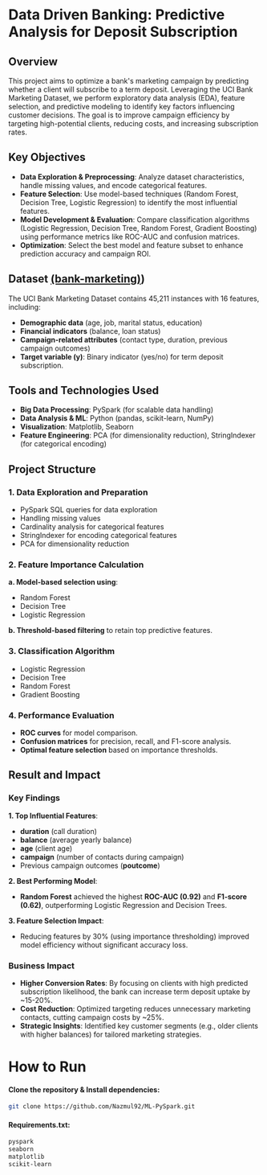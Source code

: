 # Data Driven Banking: Predictive Analysis for Deposit Subscription
## Overview
This project aims to optimize a bank's marketing campaign by predicting whether a client will subscribe to a term deposit. Leveraging the UCI Bank Marketing Dataset, we perform exploratory data analysis (EDA), feature selection, and predictive modeling to identify key factors influencing customer decisions. The goal is to improve campaign efficiency by targeting high-potential clients, reducing costs, and increasing subscription rates.
## Key Objectives
- **Data Exploration & Preprocessing**: Analyze dataset characteristics, handle missing values, and encode categorical features.
- **Feature Selection**: Use model-based techniques (Random Forest, Decision Tree, Logistic Regression) to identify the most influential features.
- **Model Development & Evaluation**: Compare classification algorithms (Logistic Regression, Decision Tree, Random Forest, Gradient Boosting) using performance metrics like ROC-AUC and confusion matrices.
- **Optimization**: Select the best model and feature subset to enhance prediction accuracy and campaign ROI.
## Dataset [(bank-marketing)](https://archive.ics.uci.edu/dataset/222/bank+marketing))
The UCI Bank Marketing Dataset contains 45,211 instances with 16 features, including:
- **Demographic data** (age, job, marital status, education)
- **Financial indicators** (balance, loan status)
- **Campaign-related attributes** (contact type, duration, previous campaign outcomes)
- **Target variable (y)**: Binary indicator (yes/no) for term deposit subscription.
## Tools and Technologies Used
- **Big Data Processing**: PySpark (for scalable data handling)
- **Data Analysis & ML**: Python (pandas, scikit-learn, NumPy)
- **Visualization**: Matplotlib, Seaborn
- **Feature Engineering**: PCA (for dimensionality reduction), StringIndexer (for categorical encoding)
## Project Structure
### 1. Data Exploration and Preparation
- PySpark SQL queries for data exploration
- Handling missing values
- Cardinality analysis for categorical features
- StringIndexer for encoding categorical features
- PCA for dimensionality reduction
### 2. Feature Importance Calculation
**a. Model-based selection using**:
- Random Forest
- Decision Tree
- Logistic Regression

**b. Threshold-based filtering** to retain top predictive features.
### 3. Classification Algorithm
- Logistic Regression
- Decision Tree
- Random Forest
- Gradient Boosting
### 4. Performance Evaluation
- **ROC curves** for model comparison.
- **Confusion matrices** for precision, recall, and F1-score analysis.
- **Optimal feature selection** based on importance thresholds.

## Result and Impact
### Key Findings
**1. Top Influential Features**:

- **duration** (call duration)
- **balance** (average yearly balance)
- **age** (client age)
- **campaign** (number of contacts during campaign)
- Previous campaign outcomes (**poutcome**)

**2. Best Performing Model**:

- **Random Forest** achieved the highest **ROC-AUC (0.92)** and **F1-score (0.62)**, outperforming Logistic Regression and Decision Trees.

**3. Feature Selection Impact**:

- Reducing features by 30% (using importance thresholding) improved model efficiency without significant accuracy loss.

### Business Impact
- **Higher Conversion Rates**: By focusing on clients with high predicted subscription likelihood, the bank can increase term deposit uptake by ~15-20%.
- **Cost Reduction**: Optimized targeting reduces unnecessary marketing contacts, cutting campaign costs by ~25%.
- **Strategic Insights**: Identified key customer segments (e.g., older clients with higher balances) for tailored marketing strategies.

# How to Run
####  Clone the repository & Install dependencies:
```bash
git clone https://github.com/Nazmul92/ML-PySpark.git
```
#### Requirements.txt:
```bash
pyspark
seaborn
matplotlib
scikit-learn
```
